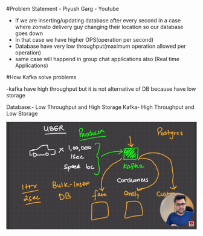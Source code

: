 #Problem Statement - Piyush Garg - Youtube

- If we are inserting/updating database after every second in a case where zomato delivery guy changing their location so our database goes down
- In that case we have higher OPS(operation per second)
- Database have very low throughput(maximum operation allowed per operation)
- same case will happend in group chat applications also (Real time Applications)

#How Kafka solve problems

-kafka have high throughput but it is not alternative of DB because have low storage

Database:- Low Throughput and High Storage
Kafka- High Throughput and Low Storage

![Kafka working](<Screenshot (59).png>)
